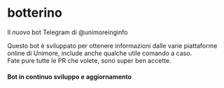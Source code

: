 # botterino
Il *nuovo* bot Telegram di @unimoreinginfo

Questo bot è sviluppato per ottenere informazioni dalle varie piattaforme online di Unimore, include anche qualche utile comando a caso.<br>
Fate pure tutte le PR che volete, sono super ben accette.

#### Bot in continuo sviluppo e aggiornamento
